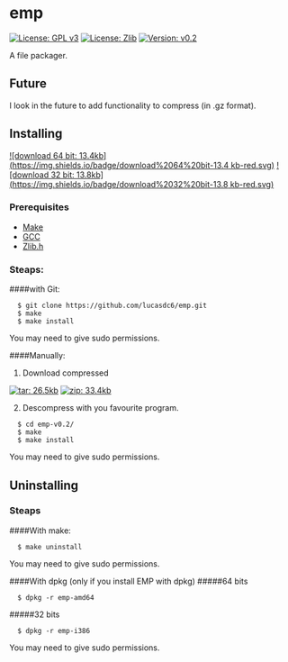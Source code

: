 # emp
[![License: GPL v3](https://img.shields.io/badge/License-GPL%20v3-blue.svg)](http://www.gnu.org/licenses/gpl-3.0)
[![License: Zlib](https://img.shields.io/badge/License-Zlib-lightgrey.svg)](https://opensource.org/licenses/Zlib)
[![Version: v0.2](https://img.shields.io/badge/Version-v0.2-blue.svg)](https://github.com/lucasdc6/emp/releases/tag/v0.2)

A file packager.

## Future
I look in the future to add functionality to compress (in .gz format).

## Installing

[![download 64 bit: 13.4kb](https://img.shields.io/badge/download%2064%20bit-13.4 kb-red.svg)](https://github.com/lucasdc6/emp/releases/download/v0.2/emp0.2_amd64.deb)
[![download 32 bit: 13.8kb](https://img.shields.io/badge/download%2032%20bit-13.8 kb-red.svg)](https://github.com/lucasdc6/emp/releases/download/v0.2/emp0.2_i386.deb)

### Prerequisites
- [Make](https://www.gnu.org/software/make/)
- [GCC](https://www.gnu.org/software/gcc/)
- [Zlib.h](http://www.zlib.net/)

### Steaps:

####with Git:

```
  $ git clone https://github.com/lucasdc6/emp.git
  $ make
  $ make install
```
You may need to give sudo permissions.

####Manually:

  1. Download compressed

  [![tar: 26.5kb](https://img.shields.io/badge/tar-26.5%20kb-red.svg)](https://github.com/lucasdc6/emp/archive/v0.2.tar.gz)
  [![zip: 33.4kb](https://img.shields.io/badge/zip-33.4%20kb-red.svg)](https://github.com/lucasdc6/emp/archive/v0.2.zip)

  2. Descompress with you favourite program.

```
  $ cd emp-v0.2/
  $ make
  $ make install
```

You may need to give sudo permissions.

## Uninstalling

### Steaps

####With make:
```
  $ make uninstall
```
You may need to give sudo permissions.

####With dpkg (only if you install EMP with dpkg)
#####64 bits
```
  $ dpkg -r emp-amd64
```

#####32 bits
```
  $ dpkg -r emp-i386
```


You may need to give sudo permissions.
